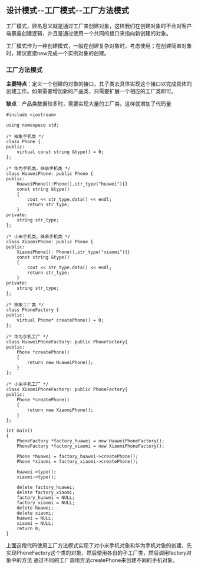 ## 设计模式--工厂模式--工厂方法模式

工厂模式，顾名思义就是通过工厂来创建对象，这样我们在创建对象时不会对客户端暴露创建逻辑，并且是通过使用一个共同的接口来指向新创建的对象。

工厂模式作为一种创建模式，一般在创建复杂对象时，考虑使用；在创建简单对象时，建议直接new完成一个实例对象的创建。

### 工厂方法模式
**主要特点**：定义一个创建的对象的接口，其子类去具体实现这个接口以完成具体的创建工作。如果需要增加新的产品类，只需要扩展一个相应的工厂类即可。

**缺点**：产品类数据较多时，需要实现大量的工厂类，这样就增加了代码量

	#include <iostream>
	
	using namespace std;
	
    /* 抽象手机类 */
	class Phone {
	public:
	    virtual const string &type() = 0;
	};
	
	/* 华为手机类，继承手机类 */
	class HuaweiPhone: public Phone {
	public:
	    HuaweiPhone():Phone(),str_type("huawei"){}
	    const string &type()
	    {   
	        cout << str_type.data() << endl;
	        return str_type;
	    }
	private:
	    string str_type;
	};
	
    /* 小米手机类，继承手机类 */
	class XiaomiPhone: public Phone {
	public:
	    XiaomiPhone(): Phone(),str_type("xiaomi"){}
	    const string &type()
	    {   
	        cout << str_type.data() << endl;
	        return str_type;
	    }
	private:
	    string str_type;
	};
	
	/* 抽象工厂类 */
	class PhoneFactory {
	public:
	    virtual Phone* createPhone() = 0;
	};
	
	/* 华为手机工厂 */
	class HuaweiPhoneFactory: public PhoneFactory{
	public:
	    Phone *createPhone()
	    {
	        return new HuaweiPhone();
	    }
	};
	
	/* 小米手机工厂 */
	class XiaomiPhoneFactory: public PhoneFactory{
	public:
	    Phone *createPhone()
	    {
	        return new XiaomiPhone();
	    }
	};
	
	int main()
	{
	    PhoneFactory *factory_huawei = new HuaweiPhoneFactory();
	    PhoneFactory *factory_xiaomi = new XiaomiPhoneFactory();
	
	    Phone *huawei = factory_huawei->createPhone();
	    Phone *xiaomi = factory_xiaomi->createPhone();
	
	    huawei->type();
	    xiaomi->type();
	
	    delete factory_huawei;
	    delete factory_xiaomi;
	    factory_huawei = NULL;
	    factory_xiaomi = NULL;
	    delete huawei;
	    delete xiaomi;
	    huawei = NULL;
	    xiaomi = NULL;
	    return 0;
	}

上面这段代码使用工厂方法模式实现了对小米手机对象和华为手机对象的创建，先实现PhoneFactory这个类的对象，然后使用各自的子工厂类，然后调用factory对象中的方法 通过不同的工厂调用方法createPhone来创建不同的手机对象。